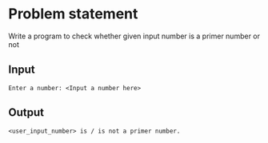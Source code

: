 # Problem statement

Write a program to check whether given input number is a primer number or not

## Input

    Enter a number: <Input a number here>

## Output

    <user_input_number> is / is not a primer number.
